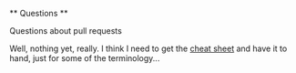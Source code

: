 ** Questions **

Questions about pull requests

Well, nothing yet, really. I think I need to get the [cheat sheet](https://education.github.com/git-cheat-sheet-education.pdf) and have it to hand, just for some of the terminology...
